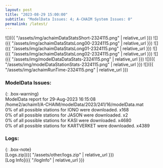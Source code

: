 ```yaml
---
layout: post
title: "2023-08-29 15:00:00"
subtitle: "ModelData Issues: 4; A-CHAIM System Issues: 0"
permalink: /latest/
---
```


![]({{ "/assets/img/achaimDataStatsShort-2324115.png" | relative_url }})
![]({{ "/assets/img/achaimDataStatsLong00-2324115.png" | relative_url }})
![]({{ "/assets/img/achaimDataStatsLong01-2324115.png" | relative_url }})
![]({{ "/assets/img/achaimDataStatsLong02-2324115.png" | relative_url }})
![]({{ "/assets/img/modelDataDataStats-2324115.png" | relative_url }})
![]({{ "/assets/img/modelDataStationStats-2324115.png" | relative_url }})
![]({{ "/assets/img/achaimRunTime-2324115.png" | relative_url }})


### ModelData Issues:  
  
{: .box-warning}  
 ModelData report for 29-Aug-2023 16:15:08   
 /home2/achaim1/A-CHAIM/modelData/2023/241/16/modelData.mat   
 0% of all possible stations for IONO were downloaded. x168   
 0% of all possible stations for JASON were downloaded. x2   
 0% of all possible stations for KASI were downloaded. x4680   
 0% of all possible stations for KARTVERKET were downloaded. x4389   
  


### Logs:  
  
{: .box-note}  
[Logs.zip]({{ "/assets/other/logs.zip" | relative_url }})  
[Log Info]({{ "/logInfo" | relative_url }})  
